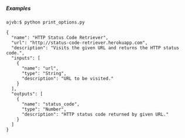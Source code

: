 ##### Examples

    ajvb:$ python print_options.py

    {
      "name": "HTTP Status Code Retriever",
      "url": "http://status-code-retriever.herokuapp.com",
      "description": "Visits the given URL and returns the HTTP status code.",
      "inputs": [
        {
          "name": "url",
          "type": "String",
          "description": "URL to be visited."
        }
      ],
      "outputs": [
        {
          "name": "status_code",
          "type": "Number",
          "description": "HTTP status code returned by given URL."
        }
      ]
    }

